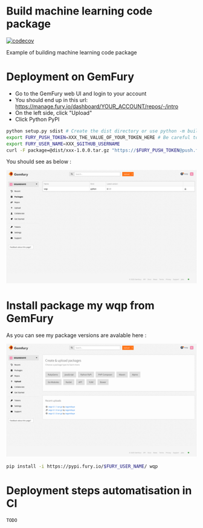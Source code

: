 # Build machine learning code package

[![codecov](https://codecov.io/gh/segandiaye/Productionizing-Machine-Learning-Code/branch/main/graph/badge.svg)](https://codecov.io/gh/segandiaye/Productionizing-Machine-Learning-Code)

Example of building machine learning code package

# Deployment on GemFury


- Go to the GemFury web UI and login to your account
- You should end up in this url: https://manage.fury.io/dashboard/YOUR_ACCOUNT/repos/-/intro
- On the left side, click "Upload"
- Click Python PyPI

```bash
python setup.py sdist # Create the dist directory or use python -m build
export FURY_PUSH_TOKEN=XXX_THE_VALUE_OF_YOUR_TOKEN_HERE # Be careful to not commit to git any token!!
export FURY_USER_NAME=XXX_$GITHUB_USERNAME
curl -F package=@dist/xxx-1.0.0.tar.gz "https://$FURY_PUSH_TOKEN@push.fury.io/$FURY_USER_NAME/"
```

You should see as below :

![wqp2](imgs/wqp2.png)

# Install package my wqp from GemFury

As you can see my package versions are avalable here :

![wqp](imgs/wqp.png)

```bash
pip install -i https://pypi.fury.io/$FURY_USER_NAME/ wqp
```

# Deployment steps automatisation in CI

```bash
TODO
```
